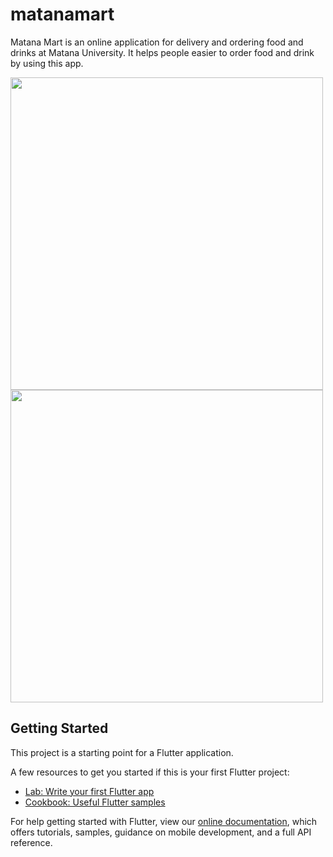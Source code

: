# matanamart

Matana Mart is an online application for delivery and ordering food and drinks at Matana University. It helps people easier to order food and drink by using this app.

<img src="/screenshoots/Screenshot_1608910694.png" style="width:500px;"><img src="/screenshoots/Screenshot_1608910716.png" style="width:500px;">

## Getting Started

This project is a starting point for a Flutter application.

A few resources to get you started if this is your first Flutter project:

- [Lab: Write your first Flutter app](https://flutter.dev/docs/get-started/codelab)
- [Cookbook: Useful Flutter samples](https://flutter.dev/docs/cookbook)

For help getting started with Flutter, view our
[online documentation](https://flutter.dev/docs), which offers tutorials,
samples, guidance on mobile development, and a full API reference.

